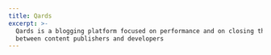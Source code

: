 ```yaml
---
title: Qards
excerpt: >-
  Qards is a blogging platform focused on performance and on closing the gap
  between content publishers and developers
---
```


